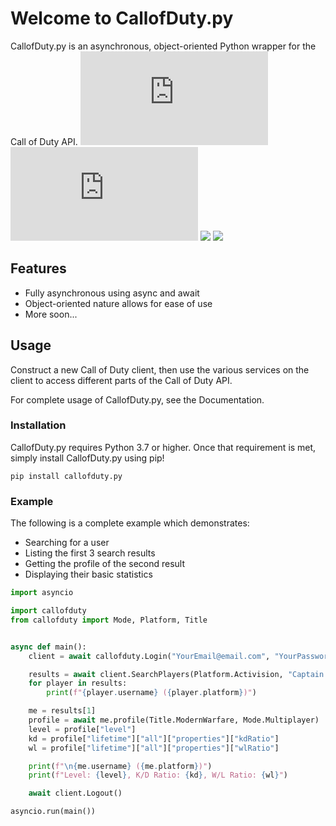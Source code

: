 # Welcome to CallofDuty.py

 CallofDuty.py is an asynchronous, object-oriented Python wrapper for the Call of Duty API. [![](https://img.shields.io/pypi/v/callofduty.py?label=Version&style=for-the-badge)](https://pypi.python.org/pypi/callofduty.py) [![](https://img.shields.io/pypi/dm/callofduty.py?style=for-the-badge)](https://pypi.python.org/pypi/callofduty.py) [![](https://img.shields.io/twitter/follow/Mxtive?color=1da1f2&label=Twitter&style=for-the-badge)](https://twitter.com/Mxtive) [![](https://img.shields.io/discord/136986169563938816?color=7289DA&label=Discord&style=for-the-badge)](https://discord.gg/callofduty)

## Features

* Fully asynchronous using async and await
* Object-oriented nature allows for ease of use
* More soon...

## Usage

Construct a new Call of Duty client, then use the various services on the client to access different parts of the Call of Duty API.

For complete usage of CallofDuty.py, see the Documentation.

### Installation

CallofDuty.py requires Python 3.7 or higher. Once that requirement is met, simply install CallofDuty.py using pip!

```text
pip install callofduty.py
```

### Example

The following is a complete example which demonstrates:

* Searching for a user
* Listing the first 3 search results
* Getting the profile of the second result
* Displaying their basic statistics

```python
import asyncio

import callofduty
from callofduty import Mode, Platform, Title


async def main():
    client = await callofduty.Login("YourEmail@email.com", "YourPassword")

    results = await client.SearchPlayers(Platform.Activision, "Captain Price", limit=3)
    for player in results:
        print(f"{player.username} ({player.platform})")

    me = results[1]
    profile = await me.profile(Title.ModernWarfare, Mode.Multiplayer)
    level = profile["level"]
    kd = profile["lifetime"]["all"]["properties"]["kdRatio"]
    wl = profile["lifetime"]["all"]["properties"]["wlRatio"]

    print(f"\n{me.username} ({me.platform})")
    print(f"Level: {level}, K/D Ratio: {kd}, W/L Ratio: {wl}")

    await client.Logout()

asyncio.run(main())
```

